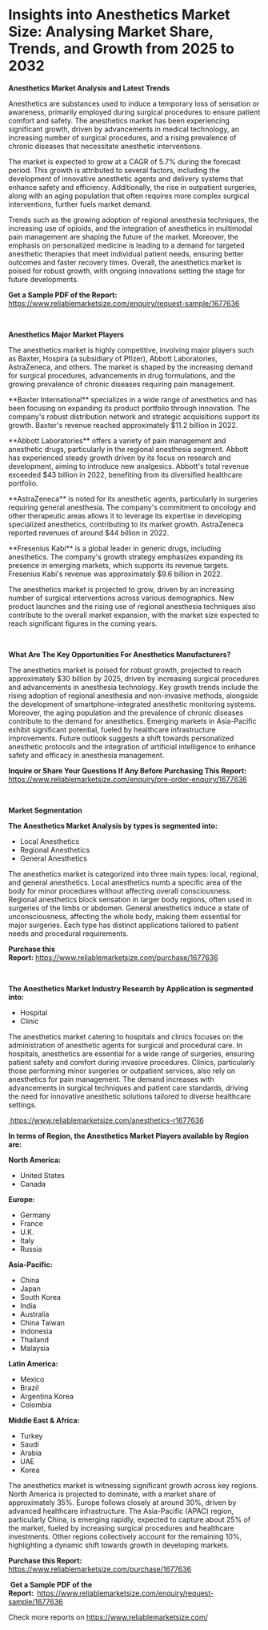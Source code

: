 <p><h1>Insights into Anesthetics Market Size: Analysing Market Share, Trends, and Growth from 2025 to 2032</h1></p><p><strong>Anesthetics Market Analysis and Latest Trends</strong></p>
<p><p>Anesthetics are substances used to induce a temporary loss of sensation or awareness, primarily employed during surgical procedures to ensure patient comfort and safety. The anesthetics market has been experiencing significant growth, driven by advancements in medical technology, an increasing number of surgical procedures, and a rising prevalence of chronic diseases that necessitate anesthetic interventions. </p><p>The market is expected to grow at a CAGR of 5.7% during the forecast period. This growth is attributed to several factors, including the development of innovative anesthetic agents and delivery systems that enhance safety and efficiency. Additionally, the rise in outpatient surgeries, along with an aging population that often requires more complex surgical interventions, further fuels market demand. </p><p>Trends such as the growing adoption of regional anesthesia techniques, the increasing use of opioids, and the integration of anesthetics in multimodal pain management are shaping the future of the market. Moreover, the emphasis on personalized medicine is leading to a demand for targeted anesthetic therapies that meet individual patient needs, ensuring better outcomes and faster recovery times. Overall, the anesthetics market is poised for robust growth, with ongoing innovations setting the stage for future developments.</p></p>
<p><strong>Get a Sample PDF of the Report:&nbsp;</strong> <a href="https://www.reliablemarketsize.com/enquiry/request-sample/1677636?utm_campaign=3528&utm_medium=2&utm_source=Github&utm_content=ia&utm_term=25032025&utm_id=anesthetics">https://www.reliablemarketsize.com/enquiry/request-sample/1677636</a></p>
<p>&nbsp;</p>
<p><strong>Anesthetics Major Market Players</strong></p>
<p><p>The anesthetics market is highly competitive, involving major players such as Baxter, Hospira (a subsidiary of Pfizer), Abbott Laboratories, AstraZeneca, and others. The market is shaped by the increasing demand for surgical procedures, advancements in drug formulations, and the growing prevalence of chronic diseases requiring pain management.</p><p>**Baxter International** specializes in a wide range of anesthetics and has been focusing on expanding its product portfolio through innovation. The company's robust distribution network and strategic acquisitions support its growth. Baxter's revenue reached approximately $11.2 billion in 2022.</p><p>**Abbott Laboratories** offers a variety of pain management and anesthetic drugs, particularly in the regional anesthesia segment. Abbott has experienced steady growth driven by its focus on research and development, aiming to introduce new analgesics. Abbott's total revenue exceeded $43 billion in 2022, benefiting from its diversified healthcare portfolio.</p><p>**AstraZeneca** is noted for its anesthetic agents, particularly in surgeries requiring general anesthesia. The company's commitment to oncology and other therapeutic areas allows it to leverage its expertise in developing specialized anesthetics, contributing to its market growth. AstraZeneca reported revenues of around $44 billion in 2022.</p><p>**Fresenius Kabi** is a global leader in generic drugs, including anesthetics. The company's growth strategy emphasizes expanding its presence in emerging markets, which supports its revenue targets. Fresenius Kabi's revenue was approximately $9.6 billion in 2022.</p><p>The anesthetics market is projected to grow, driven by an increasing number of surgical interventions across various demographics. New product launches and the rising use of regional anesthesia techniques also contribute to the overall market expansion, with the market size expected to reach significant figures in the coming years.</p></p>
<p>&nbsp;</p>
<p><strong>What Are The Key Opportunities For Anesthetics Manufacturers?</strong></p>
<p><p>The anesthetics market is poised for robust growth, projected to reach approximately $30 billion by 2025, driven by increasing surgical procedures and advancements in anesthesia technology. Key growth trends include the rising adoption of regional anesthesia and non-invasive methods, alongside the development of smartphone-integrated anesthetic monitoring systems. Moreover, the aging population and the prevalence of chronic diseases contribute to the demand for anesthetics. Emerging markets in Asia-Pacific exhibit significant potential, fueled by healthcare infrastructure improvements. Future outlook suggests a shift towards personalized anesthetic protocols and the integration of artificial intelligence to enhance safety and efficacy in anesthesia management.</p></p>
<p><strong>Inquire or Share Your Questions If Any Before Purchasing This Report:</strong> <a href="https://www.reliablemarketsize.com/enquiry/pre-order-enquiry/1677636?utm_campaign=3528&utm_medium=2&utm_source=Github&utm_content=ia&utm_term=25032025&utm_id=anesthetics">https://www.reliablemarketsize.com/enquiry/pre-order-enquiry/1677636</a></p>
<p>&nbsp;</p>
<p><strong>Market Segmentation</strong></p>
<p><strong>The Anesthetics Market Analysis by types is segmented into:</strong></p>
<p><ul><li>Local Anesthetics</li><li>Regional Anesthetics</li><li>General Anesthetics</li></ul></p>
<p><p>The anesthetics market is categorized into three main types: local, regional, and general anesthetics. Local anesthetics numb a specific area of the body for minor procedures without affecting overall consciousness. Regional anesthetics block sensation in larger body regions, often used in surgeries of the limbs or abdomen. General anesthetics induce a state of unconsciousness, affecting the whole body, making them essential for major surgeries. Each type has distinct applications tailored to patient needs and procedural requirements.</p></p>
<p><strong>Purchase this Report:&nbsp;</strong><a href="https://www.reliablemarketsize.com/purchase/1677636?utm_campaign=3528&utm_medium=2&utm_source=Github&utm_content=ia&utm_term=25032025&utm_id=anesthetics">https://www.reliablemarketsize.com/purchase/1677636</a></p>
<p>&nbsp;</p>
<p><strong>The Anesthetics Market Industry Research by Application is segmented into:</strong></p>
<p><ul><li>Hospital</li><li>Clinic</li></ul></p>
<p><p>The anesthetics market catering to hospitals and clinics focuses on the administration of anesthetic agents for surgical and procedural care. In hospitals, anesthetics are essential for a wide range of surgeries, ensuring patient safety and comfort during invasive procedures. Clinics, particularly those performing minor surgeries or outpatient services, also rely on anesthetics for pain management. The demand increases with advancements in surgical techniques and patient care standards, driving the need for innovative anesthetic solutions tailored to diverse healthcare settings.</p></p>
<p><a href="https://www.reliablemarketsize.com/anesthetics-r1677636?utm_campaign=3528&utm_medium=2&utm_source=Github&utm_content=ia&utm_term=25032025&utm_id=anesthetics">&nbsp;https://www.reliablemarketsize.com/anesthetics-r1677636</a></p>
<p><strong>In terms of Region, the Anesthetics Market Players available by Region are:</strong></p>
<p>
    <p> <strong> North America: </strong>
        <ul>
            <li>United States</li>
            <li>Canada</li>
        </ul>
        </p> 
    <p> <strong> Europe: </strong>
        <ul>
            <li>Germany</li>
            <li>France</li>
            <li>U.K.</li>
            <li>Italy</li>
            <li>Russia</li>
        </ul>
        </p> 
    <p> <strong> Asia-Pacific: </strong>
        <ul>
            <li>China</li>
            <li>Japan</li>
            <li>South Korea</li>
            <li>India</li>
            <li>Australia</li>
            <li>China Taiwan</li>
            <li>Indonesia</li>
            <li>Thailand</li>
            <li>Malaysia</li>
        </ul>
        </p> 
    <p> <strong> Latin America: </strong>
        <ul>
            <li>Mexico</li>
            <li>Brazil</li>
            <li>Argentina Korea</li>
            <li>Colombia</li>
        </ul>
        </p> 
    <p> <strong> Middle East & Africa: </strong>
        <ul>
            <li>Turkey</li>
            <li>Saudi</li>
            <li>Arabia</li>
            <li>UAE</li>
            <li>Korea</li>
        </ul>
    </p>
    </p>
<p><p>The anesthetics market is witnessing significant growth across key regions. North America is projected to dominate, with a market share of approximately 35%. Europe follows closely at around 30%, driven by advanced healthcare infrastructure. The Asia-Pacific (APAC) region, particularly China, is emerging rapidly, expected to capture about 25% of the market, fueled by increasing surgical procedures and healthcare investments. Other regions collectively account for the remaining 10%, highlighting a dynamic shift towards growth in developing markets.</p></p>
<p><strong>Purchase this Report: </strong><a href="https://www.reliablemarketsize.com/purchase/1677636?utm_campaign=3528&utm_medium=2&utm_source=Github&utm_content=ia&utm_term=25032025&utm_id=anesthetics">https://www.reliablemarketsize.com/purchase/1677636</a></p>
<p>&nbsp;<strong>Get a Sample PDF of the Report:&nbsp;&nbsp;</strong><a href="https://www.reliablemarketsize.com/enquiry/request-sample/1677636?utm_campaign=3528&utm_medium=2&utm_source=Github&utm_content=ia&utm_term=25032025&utm_id=anesthetics">https://www.reliablemarketsize.com/enquiry/request-sample/1677636</a></p>
<p><strong></strong></p>
<p>Check more reports on <a href="https://www.reliablemarketsize.com/?utm_campaign=3528&utm_medium=2&utm_source=Github&utm_content=ia&utm_term=25032025&utm_id=anesthetics">https://www.reliablemarketsize.com/</a></p>
